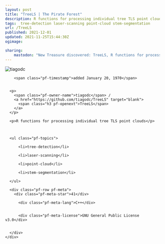 ```yaml
---
layout: post
title: "TreeLS | The Pirate Forest"
description: R functions for processing individual tree TLS point clouds
tags:  tree-detection laser-scanning point-cloud stem-segmentation
url: /TreeLS
published: 2021-12-01
updated: 2021-11-25T15:44:30Z
ogimage: 

sharing:
    mastodon: "New Treasure discovered: TreeLS, R functions for processing individual tree TLS point clouds"
---
```


<div class="pf-night-sky-spacer">
    <div id="pf-night-sky" data-stars="41" data-owner="tiagodc" data-repo="TreeLS"></div>
    <div class="">
        <dialog>
            Inhalt des Dialogs
        </dialog>
    </div>
</div>

<div class="pf-ship-list">
    <div class="pf-row pf-pirate pf-small-column" data-pirate-id="bRjzPAh-ZWuvvKY1KPx8Q">
    <div>
      <!--<a href="https://github.com/tiagodc" target="blank">-->
        <div class="pf-pirate-avatar">
          <div class="pf-cross pf-clickable"  onclick="collect('bRjzPAh-ZWuvvKY1KPx8Q'); return false;"></div>
          <img src="https://avatars.githubusercontent.com/u/19391644?v=4" title="tiagodc" alt="tiagodc"/>
      </div>
      <!--</a>
      <div class="pf-pirate-actions">
        <a class="pf-treasure-add"  title="save in my treasure chest" onclick="collect('bRjzPAh-ZWuvvKY1KPx8Q'); return false;" href="#">
          <img src="./assets/coin.svg" alt="treasure"/>
        </a>
        <a class="pf-treasure-remove" onclick="throwAway('bRjzPAh-ZWuvvKY1KPx8Q'); return false;">remove</a>
      </div>-->
    </div>
    <div class="pf-ship">
      
        <span class="pf-timestamp">added January 20, 1970</span>
      
      
      <p>
        <span class="pf-owner-name">tiagodc</span> / 
        <a href="https://github.com/tiagodc/TreeLS" target="blank">
          <span class="h3 pf-openext">TreeLS</span>
        </a>
      </p>

      <p>R functions for processing individual tree TLS point clouds</p>

      

      <ul class="pf-topics">
        
          <li>tree-detection</li>
        
          <li>laser-scanning</li>
        
          <li>point-cloud</li>
        
          <li>stem-segmentation</li>
        
      </ul>

      <div class="pf-row pf-meta">
        <div class="pf-meta-star">41</div>
        
          <div class="pf-meta-lang">C++</div>
        
        
          <div class="pf-meta-license">GNU General Public License v3.0</div>
        
        
      </div>
    </div>
  </div>
</div>